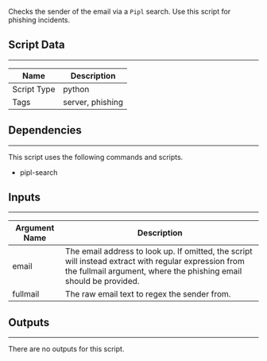 Checks the sender of the email via a `Pipl` search. Use this script for phishing incidents.

## Script Data

---

| **Name** | **Description** |
| --- | --- |
| Script Type | python |
| Tags | server, phishing |


## Dependencies

---
This script uses the following commands and scripts.

* pipl-search

## Inputs

---

| **Argument Name** | **Description** |
| --- | --- |
| email | The email address to look up. If omitted, the script will instead extract with regular expression from the fullmail argument, where the phishing email should be provided. |
| fullmail | The raw email text to regex the sender from. |

## Outputs

---
There are no outputs for this script.
